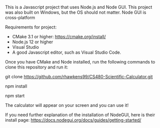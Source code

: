 This is a Javascript project that uses Node.js and Node GUI. 
This project was also built on Windows, but the OS should not matter. Node GUI is cross-platform

Requirements for project:
- CMake 3.1 or higher: https://cmake.org/install/
- Node.js 12 or higher
- Visual Studio
- A good Javascript editor, such as Visual Studio Code.

Once you have CMake and Node installed, run the following commands to clone this repository and run it:

git clone https://github.com/rhawkens99/CS480-Scientific-Calculator.git

npm install

npm start

The calculator will appear on your screen and you can use it!

If you need further explanation of the installation of NodeGUI, here is their install page: https://docs.nodegui.org/docs/guides/getting-started/


